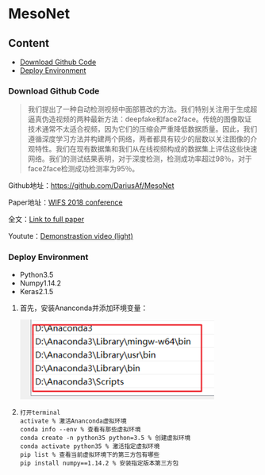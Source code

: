 # MesoNet

## Content

- [Download Github Code](#download)
- [Deploy Environment](#deploy)





### Download Github Code

> 我们提出了一种自动检测视频中面部篡改的方法。我们特别关注用于生成超逼真伪造视频的两种最新方法：deepfake和face2face。传统的图像取证技术通常不太适合视频，因为它们的压缩会严重降低数据质量。因此，我们遵循深度学习方法并构建两个网络，两者都具有较少的层数以关注图像的介观特性。我们在现有数据集和我们从在线视频构成的数据集上评估这些快速网络。我们的测试结果表明，对于深度检测，检测成功率超过98％，对于face2face检测成功检测率为95％。

Github地址：https://github.com/DariusAf/MesoNet

Paper地址：[WIFS 2018 conference](http://wifs2018.comp.polyu.edu.hk/)

全文：[Link to full paper](https://arxiv.org/abs/1809.00888)

Youtute：[Demonstrastion video (light)](https://www.youtube.com/watch?v=vch1CmgX0LA)

### Deploy Environment

- Python3.5
- Numpy1.14.2
- Keras2.1.5

1. 首先，安装Ananconda并添加环境变量：

   ![](../pictures/42-Ananconda-path.png)

2. ```
   打开terminal
   activate % 激活Ananconda虚拟环境
   conda info --env % 查看有那些虚拟环境
   conda create -n python35 python=3.5 % 创建虚拟环境
   conda activate python35 % 激活指定虚拟环境
   pip list % 查看当前虚拟环境下的第三方包有哪些
   pip install numpy==1.14.2 % 安装指定版本第三方包
   
   ```

   





























